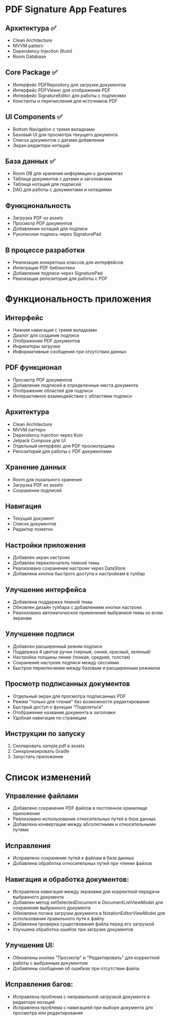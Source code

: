 # PDF Signature App Features

## Архитектура ✅
- Clean Architecture
- MVVM pattern
- Dependency Injection (Koin)
- Room Database

## Core Package ✅
- Интерфейс PDFRepository для загрузки документов
- Интерфейс PDFViewer для отображения PDF
- Интерфейс SignatureEditor для работы с подписями
- Константы и перечисления для источников PDF

## UI Components ✅
- Bottom Navigation с тремя вкладками
- Базовый UI для просмотра текущего документа
- Список документов с датами добавления
- Экран редактора нотаций

## База данных ✅
- Room DB для хранения информации о документах
- Таблица документов с датами и заголовками
- Таблица нотаций для подписей
- DAO для работы с документами и нотациями

## Функциональность
- Загрузка PDF из assets
- Просмотр PDF документов
- Добавление нотаций для подписи
- Рукописная подпись через SignaturePad

## В процессе разработки
- Реализация конкретных классов для интерфейсов
- Интеграция PDF библиотеки
- Добавление подписи через SignaturePad
- Реализация репозитория для работы с PDF

# Функциональность приложения

## Интерфейс
- Нижняя навигация с тремя вкладками
- Диалог для создания подписи
- Отображение PDF документов
- Индикаторы загрузки
- Информативные сообщения при отсутствии данных

## PDF функционал
- Просмотр PDF документов
- Добавление подписей в определенные места документа
- Отображение областей для подписи
- Интерактивное взаимодействие с областями подписи

## Архитектура
- Clean Architecture
- MVVM паттерн
- Dependency Injection через Koin
- Jetpack Compose для UI
- Отдельный интерфейс для PDF просмотрщика
- Репозиторий для работы с PDF документами

## Хранение данных
- Room для локального хранения
- Загрузка PDF из assets
- Сохранение подписей

## Навигация
- Текущий документ
- Список документов
- Редактор пометок

## Настройки приложения
- Добавлен экран настроек
- Добавлен переключатель темной темы
- Реализовано сохранение настроек через DataStore
- Добавлена кнопка быстрого доступа к настройкам в тулбар

## Улучшение интерфейса
- Добавлена поддержка темной темы
- Обновлен дизайн тулбара с добавлением кнопки настроек
- Реализовано автоматическое применение выбранной темы ко всем экранам

## Улучшение подписи
- Добавлен расширенный режим подписи
- Поддержка 4 цветов ручки (черный, синий, красный, зеленый)
- Настройка толщины линии (тонкая, средняя, толстая)
- Сохранение настроек подписи между сессиями
- Быстрое переключение между базовым и расширенным режимом

## Просмотр подписанных документов
- Отдельный экран для просмотра подписанных PDF
- Режим "только для чтения" без возможности редактирования
- Быстрый доступ к функции "Поделиться"
- Отображение названия документа в заголовке
- Удобная навигация по страницам

## Инструкции по запуску
1. Скопировать sample.pdf в assets
2. Синхронизировать Gradle
3. Запустить приложение 

# Список изменений

## Управление файлами
- Добавлено сохранение PDF файлов в постоянное хранилище приложения
- Реализовано использование относительных путей в базе данных
- Добавлена конвертация между абсолютными и относительными путями

## Исправления
- Исправлено сохранение путей к файлам в базе данных
- Добавлена обработка относительных путей при чтении файлов

## Навигация и обработка документов:
- Исправлена навигация между экранами для корректной передачи выбранного документа
- Добавлен метод setSelectedDocument в DocumentListViewModel для сохранения выбранного документа
- Обновлена логика загрузки документа в NotationEditorViewModel для использования правильного пути к файлу
- Добавлена проверка существования файла перед его загрузкой
- Улучшена обработка ошибок при загрузке документов

## Улучшения UI:
- Обновлены кнопки "Просмотр" и "Редактировать" для корректной работы с выбранным документом
- Добавлены сообщения об ошибках при отсутствии файла

## Исправления багов:
- Исправлена проблема с неправильной загрузкой документа в редакторе нотаций
- Исправлена проблема с навигацией при выборе документа для просмотра или редактирования 